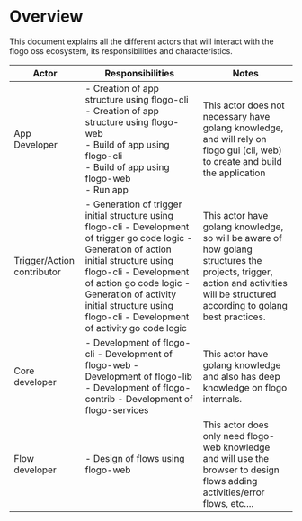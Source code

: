 # Overview
This document explains all the different actors that will interact with the flogo oss ecosystem, its responsibilities and characteristics.

| Actor                      | Responsibilities                                                                                                                                                                                                                                                                                   | Notes                                                                                                                                                                             |
|----------------------------|----------------------------------------------------------------------------------------------------------------------------------------------------------------------------------------------------------------------------------------------------------------------------------------------------|-----------------------------------------------------------------------------------------------------------------------------------------------------------------------------------|
| App Developer              | - Creation of app structure using flogo-cli<br>- Creation of app structure using flogo-web<br>- Build of app using flogo-cli<br>- Build of app using flogo-web <br>- Run app                                                                                                                                    | This actor does not necessary have golang knowledge,  and will rely on flogo gui (cli, web) to create and build  the application                                                  |
| Trigger/Action contributor | - Generation of trigger initial structure using flogo-cli - Development of trigger go code logic - Generation of action initial structure using flogo-cli - Development of action go code logic - Generation of activity initial structure using flogo-cli - Development of activity go code logic | This actor have golang knowledge, so will be aware of  how golang structures the projects, trigger, action and  activities will be structured according to golang best practices. |
| Core developer             | - Development of flogo-cli - Development of flogo-web - Development of flogo-lib - Development of flogo-contrib - Development of flogo-services                                                                                                                                                    | This actor have golang knowledge and also has deep knowledge  on flogo internals.                                                                                                 |
| Flow developer             | - Design of flows using flogo-web                                                                                                                                                                                                                                                                  | This actor does only need flogo-web knowledge and will use the  browser to design flows adding activities/error flows, etc....                                                    |